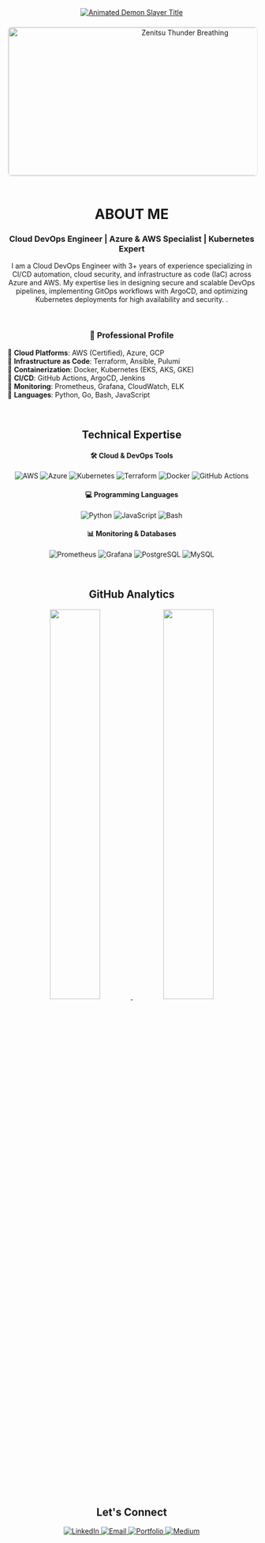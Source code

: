 <div align="center">
<a href="https://github.com/kawarimidoll/typograssy">
  <img src="https://readme-typing-svg.demolab.com?font=Kanit&weight=800&size=35&duration=4000&pause=1000&color=F71E1E&center=true&vCenter=true&width=600&height=90&lines=%E9%AC%BC%E6%BB%85%E3%81%AE%E5%88%83THIS+IS+RAHUL;DevOps+Engineer;CLOUD+HASHIRA+%F0%9F%94%A5" alt="Animated Demon Slayer Title">
</a>
<div align="center">
  
<!-- Professional Headshot Section -->
<img src="./Add-ons/218883.gif" width="700" height="300" alt="Zenitsu Thunder Breathing" style="border-radius: 8px; border: 2px solid #f0f0f0; margin: 20px 0;">

</div>
<h1 align="center">ABOUT ME</h1>
<h3 align="center">Cloud DevOps Engineer | Azure & AWS Specialist | Kubernetes Expert</h3>

I am a Cloud DevOps Engineer with 3+ years of experience specializing in CI/CD automation, cloud security, and infrastructure as code (IaC) across Azure and AWS. My expertise lies in designing secure and scalable DevOps pipelines, implementing GitOps workflows with ArgoCD, and optimizing Kubernetes deployments for high availability and security. 
.

<br>

<div align="center">
  
### 🚀 Professional Profile

<div align="left" style="max-width: 700px; margin: 0 auto;">
  
🔹 **Cloud Platforms**: AWS (Certified), Azure, GCP  
🔹 **Infrastructure as Code**: Terraform, Ansible, Pulumi  
🔹 **Containerization**: Docker, Kubernetes (EKS, AKS, GKE)  
🔹 **CI/CD**: GitHub Actions, ArgoCD, Jenkins  
🔹 **Monitoring**: Prometheus, Grafana, CloudWatch, ELK  
🔹 **Languages**: Python, Go, Bash, JavaScript  

</div>
</div>

<br>

<h2 align="center">Technical Expertise</h2>

<h4>🛠️ Cloud & DevOps Tools</h4>
<p align="center">
  <img src="https://img.shields.io/badge/AWS-%23FF9900.svg?style=for-the-badge&logo=amazon-aws&logoColor=white" alt="AWS">
  <img src="https://img.shields.io/badge/Azure-%230072C6.svg?style=for-the-badge&logo=microsoft-azure&logoColor=white" alt="Azure">
  <img src="https://img.shields.io/badge/kubernetes-%23326ce5.svg?style=for-the-badge&logo=kubernetes&logoColor=white" alt="Kubernetes">
  <img src="https://img.shields.io/badge/Terraform-%235835CC.svg?style=for-the-badge&logo=terraform&logoColor=white" alt="Terraform">
  <img src="https://img.shields.io/badge/Docker-%230db7ed.svg?style=for-the-badge&logo=docker&logoColor=white" alt="Docker">
  <img src="https://img.shields.io/badge/GitHub_Actions-%232088FF.svg?style=for-the-badge&logo=githubactions&logoColor=white" alt="GitHub Actions">
</p>

<h4>💻 Programming Languages</h4>
<p align="center">
  <img src="https://img.shields.io/badge/python-%233776AB.svg?style=for-the-badge&logo=python&logoColor=white" alt="Python">
  <img src="https://img.shields.io/badge/javascript-%23323330.svg?style=for-the-badge&logo=javascript&logoColor=%23F7DF1E" alt="JavaScript">
  <img src="https://img.shields.io/badge/bash-%23121011.svg?style=for-the-badge&logo=gnu-bash&logoColor=white" alt="Bash">
</p>

<h4>📊 Monitoring & Databases</h4>
<p align="center">
  <img src="https://img.shields.io/badge/Prometheus-%23E6522C.svg?style=for-the-badge&logo=prometheus&logoColor=white" alt="Prometheus">
  <img src="https://img.shields.io/badge/Grafana-%23F46800.svg?style=for-the-badge&logo=grafana&logoColor=white" alt="Grafana">
  <img src="https://img.shields.io/badge/PostgreSQL-%23316192.svg?style=for-the-badge&logo=postgresql&logoColor=white" alt="PostgreSQL">
  <img src="https://img.shields.io/badge/MySQL-%234479A1.svg?style=for-the-badge&logo=mysql&logoColor=white" alt="MySQL">
</p>

<br>

<h2 align="center">GitHub Analytics</h2>

<p align="center">
  <a href="https://github.com/anuraghazra/github-readme-stats">
    <img width="45%" src="https://github-readme-stats.vercel.app/api?username=RahulAmbaragonda&show_icons=true&theme=default&hide_border=true">
  </a>
  <a href="https://github.com/anuraghazra/github-readme-stats">
    <img width="45%" src="https://github-readme-stats.vercel.app/api/top-langs/?username=RahulAmbaragonda&layout=compact&theme=default&hide_border=true">
  </a>
</p>

<br>

<h2 align="center">Let's Connect</h2>

<p align="center">
  <a href="https://www.linkedin.com/in/yourprofile/">
    <img src="https://img.shields.io/badge/LinkedIn-0077B5?style=for-the-badge&logo=linkedin&logoColor=white" alt="LinkedIn">
  </a>
  <a href="mailto:your.email@example.com">
    <img src="https://img.shields.io/badge/Email-D14836?style=for-the-badge&logo=gmail&logoColor=white" alt="Email">
  </a>
  <a href="https://yourportfolio.com">
    <img src="https://img.shields.io/badge/Portfolio-4285F4?style=for-the-badge&logo=googlechrome&logoColor=white" alt="Portfolio">
  </a>
  <a href="https://medium.com/@yourprofile">
    <img src="https://img.shields.io/badge/Medium-12100E?style=for-the-badge&logo=medium&logoColor=white" alt="Medium">
  </a>
</p>
